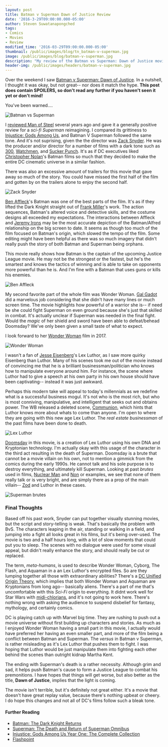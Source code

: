 ```yaml
---
layout: post
title: Batman v Superman Dawn of Justice Review
date: '2016-3-29T09:00:00.000-05:00'
author: Steven Suwatanapongched
tags:
- Comics
- Movies
- Review
modified_time: '2016-03-29T09:00:00.000-05:00'
thumbnail: /public/images/blog/tn_batman-v-superman.jpg
image: /public/images/blog/batman-v-superman.jpg
description: "My review of the Batman vs Superman: Dawn of Justice movie. With spoilers."
header-img: /public/images/headers/batman-v-superman.jpg
---
```


Over the weekend I saw [Batman v Superman: Dawn of Justice](http://www.imdb.com/title/tt2975590/). In a nutshell, I thought it was okay, but not great-- nor does it match the hype.  **This post does contain SPOILERS, so don't read any further if you haven't seen it yet or don't mind!**

You've been warned....

![Batman vs Superman](/public/images/blog/batman-v-superman.jpg)

I [reviewed Man of Steel](/2013/06/man-of-steel-review) several years ago and gave it a generally positive review for a *sci-fi Superman* reimagining. I compared its grittiness to [Injustice: Gods Among Us](https://en.wikipedia.org/wiki/Injustice:_Gods_Among_Us), and Batman V Superman followed the same tone. And it's not suprising, given the the director was [Zack Snyder](http://www.imdb.com/name/nm0811583/). He was the producer and/or director for a number of films with a dark tone such as [300](http://www.imdb.com/title/tt0416449/), [Watchmen](http://www.imdb.com/title/tt0409459/), and [Sucker Punch](http://www.imdb.com/title/tt0978764/). It's as if DC executives liked [Christopher Nolan](http://www.imdb.com/name/nm0634240/)'s Batman films so much that they decided to make the entire DC cinematic universe in a similar fashion.

There was also an excessive amount of trailers for this movie that gave away so much of the story. You could have missed the first half of the film and gotten by on the trailers alone to enjoy the second half.

![Zack Snyder](/public/images/blog/zack-snyder.jpg)

[Ben Affleck](http://www.imdb.com/name/nm0000255/)'s Batman was one of the best parts of the film. It's as if they lifted the Dark Knight straight out of [Frank Miller](http://www.imdb.com/name/nm0588340/)'s work. The action sequences, Batman's altered voice and detective skills, and the costume designs all exceeded my expectations. The interactions between Affleck and [Jeremy Irons](http://www.imdb.com/name/nm0000460/) may be the most accurate depiction of the Batman/Alfred relationship on the big screen to date. It seems as though too much of the film focused on Batman's origin, which slowed the tempo of the film. Some editing might have been helpful as there was so much imagery that didn't really push the story of both Batman and Superman being orphans.

This movie really shows how Batman is the captain of the upcoming Justice League movie. He may not be the strongest or the fastest, but he's the smartest and knows the tactics of winning and is able to take on opponents more powerful than he is. And I'm fine with a Batman that uses guns or kills his enemies.

![Ben Affleck](/public/images/blog/ben-affleck.jpg)

My second favorite part of the whole film was Wonder Woman. [Gal Gadot](http://www.imdb.com/name/nm2933757/) did a marvelous job considering that she didn't have many lines or much screen time. The movie highlights how powerful of a warrior she is-- if need be she could fight Superman on even ground because she's just that skilled in combat. It's actually unclear if Superman was needed in the final fight. Would the *magic* of her shield and sword have been able to defeat/behead Doomsday? We've only been given a small taste of what to expect.

I look forward to her [Wonder Woman](http://www.imdb.com/title/tt0451279/) film in 2017.

![Wonder Woman](/public/images/blog/wonder-woman-gal-gadot.jpg)

I wasn't a fan of [Jesse Eisenberg](http://www.imdb.com/name/nm0251986/)'s Lex Luthor, as I saw more quirky Eisenberg than Luthor. Many of his scenes took me out of the movie instead of convincing me that he is a brilliant businessman/politician who knows how to manipulate everyone around him. For instance, the scene where Luthor had to give a speech at his own party in his own house should have been captivating-- instead it was just awkward.

Perhaps this modern take will appeal to today's millennials as we redefine what is a successful business mogul. It's not who is the most rich, but who is most conniving, manipulative, and intelligent that seeks out and obtains power. The WB released a deleted scene, [Communion](https://www.youtube.com/watch?v=s-MUzvASr8s), which hints that Luthor knows more about whats to come than anyone. I'm open to where they are going with this new age Lex Luthor. The *real estate businessman* of the past films have been done to death.

![Lex Luthor](/public/images/blog/lex-luthor-jesse-eisenberg.jpg)

[Doomsday](https://en.wikipedia.org/wiki/Doomsday_(comics)) in this movie, is a creation of Lex Luthor using his own DNA and Kryptonian technology. I'm actually okay with this usage of the character in the third act resulting in the death of Superman. Doomsday is a brute that cannot be a movie villain on his own, not to mention a gimmick from the comics during the early 1990s. He cannot talk and his sole purpose is to destroy everything, and ultimately kill Superman. Looking at past *brutes* used in films, [Nuclear Man](http://superman.wikia.com/wiki/Nuclear_Man) and [Non](http://superman.wikia.com/wiki/Non) or examples, we see that none of them really talk or is very bright, and are simply there as a prop of the main villain-- [Zod](https://en.wikipedia.org/wiki/General_Zod) and Luthor in these cases.

![Superman brutes](/public/images/blog/superman-brute-villains.jpg)

### Final Thoughts

Based off his past work, Snyder can put together visually stunning movies, but the script and story-telling is weak. That's basically the problem with BvS. The characters leaping in the air, standing or walking in a field, and jumping into a fight all looks great in his films, but it's being over-used. The movie is two and a half hours long, with a lot of slow moments that could put you to sleep. The scenes with no dialogue were used for some visual appeal, but didn't really enhance the story, and should really be cut or replaced.

The term, *meta-humans*, is used to describe Wonder Woman, Cyborg, The Flash, and Aquaman in a an Lex Luthor's encrypted files. So are they lumping together all those with extraordinary abilities? There's a [DC Unified Origin Theory](https://www.youtube.com/watch?v=l_IlBq7j7oQ), which implies that both Wonder Woman and Aquaman are Kryptonians from long ago-- basically aliens. There's a part of me that's uncomfortable with this *Sci-Fi* origin to everything. It didnt work well for Star Wars with [midi-chlorians](http://starwars.wikia.com/wiki/Midi-chlorian), and it's not going to work here. There's nothing wrong with asking the audience to suspend disbelief for fantasy, mythology, and certainly comics.

DC is playing catch up with Marvel big time. They are rushing to push out a movie universe without first building up characters and stories. As much as I enjoyed Wonder Woman having a small part in this movie, I actually would have preferred her having an even smaller part, and more of the film being a conflict between Batman and Superman. The *versus* in Batman v Superman, is rather misleading as it's Lex Luthor that pushes them to fight. I was hoping that Luthor would be just manipulate them into fighting each other behind the scenes than outright kidnap Martha Kent.

The ending with Superman's death is a rather necessity. Although grim and sad, it helps push Batman's cause to form a Justice League to combat his premonitions. I have hopes that things will get worse, but also better as the title, **Dawn of Justice**, implies that the light is coming.

The movie isn't terrible, but it's definitely not great either. It's a movie that doesn't have great replay value, because there's nothing upbeat or cheery. I do hope this changes and not all of DC's films follow such a bleak tone.

#### Further Reading

* [Batman: The Dark Knight Returns](http://amzn.to/1UYSXV1)
* [Superman: The Death and Return of Superman Omnibus](http://amzn.to/22WirFj)
* [Injustice: Gods Among Us Year One: The Complete Collection](http://amzn.to/1Tfzkbw)
* [Flashpoint](http://amzn.to/22Wizog)
